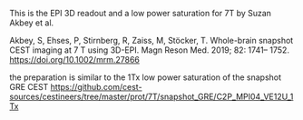 This is the EPI 3D readout and a low power saturation for 7T by Suzan Akbey et al.

Akbey, S, Ehses, P, Stirnberg, R, Zaiss, M, Stöcker, T. Whole-brain snapshot CEST imaging at 7 T using 3D-EPI. Magn Reson Med. 2019; 82: 1741– 1752. https://doi.org/10.1002/mrm.27866 

the preparation is similar to the 1Tx low power saturation of the snapshot GRE CEST
https://github.com/cest-sources/cestineers/tree/master/prot/7T/snapshot_GRE/C2P_MPI04_VE12U_1Tx


